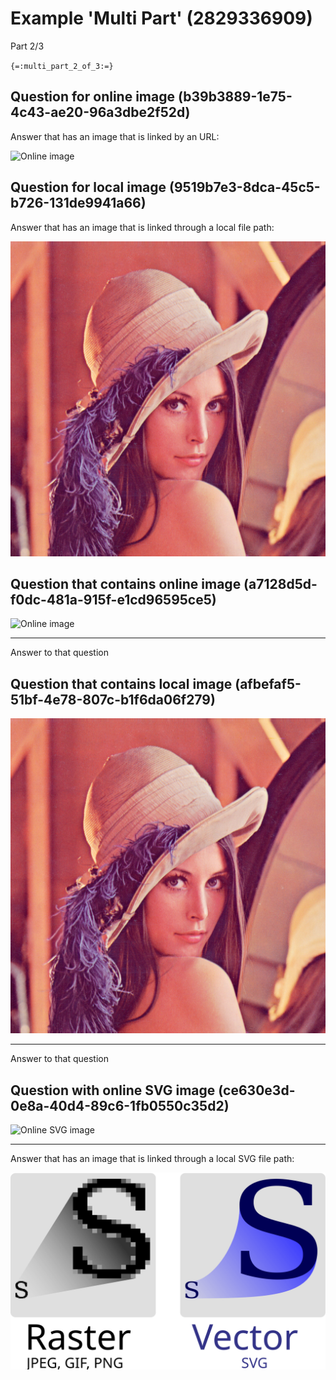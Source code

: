 # Example 'Multi Part' (2829336909)

Part 2/3

`{=:multi_part_2_of_3:=}`

## Question for online image (b39b3889-1e75-4c43-ae20-96a3dbe2f52d)

Answer that has an image that is linked by an URL:

![Online image](https://upload.wikimedia.org/wikipedia/en/7/7d/Lenna_%28test_image%29.png)

## Question for local image (9519b7e3-8dca-45c5-b726-131de9941a66)

Answer that has an image that is linked through a local file path:

![Local image](wikimedia_lenna.png)

## Question that contains online image (a7128d5d-f0dc-481a-915f-e1cd96595ce5)

![Online image](https://upload.wikimedia.org/wikipedia/en/7/7d/Lenna_%28test_image%29.png)

---

Answer to that question

## Question that contains local image (afbefaf5-51bf-4e78-807c-b1f6da06f279)

![Local image](wikimedia_lenna.png)

---

Answer to that question

## Question with online SVG image (ce630e3d-0e8a-40d4-89c6-1fb0550c35d2)

![Online SVG image](https://upload.wikimedia.org/wikipedia/commons/6/6b/Bitmap_VS_SVG.svg)

---

Answer that has an image that is linked through a local SVG file path:

![Local SVG image](res/wikipedia_svg_demo.svg)
